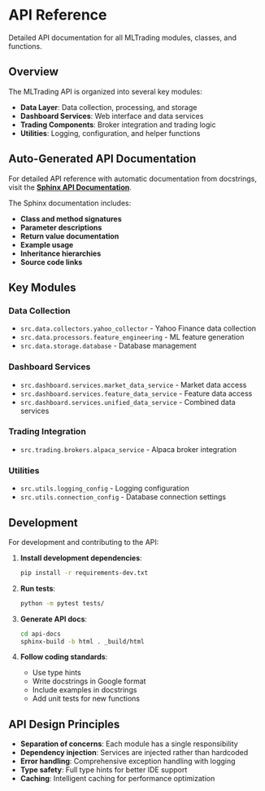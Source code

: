 # API Reference

Detailed API documentation for all MLTrading modules, classes, and functions.

## Overview

The MLTrading API is organized into several key modules:

- **Data Layer**: Data collection, processing, and storage
- **Dashboard Services**: Web interface and data services  
- **Trading Components**: Broker integration and trading logic
- **Utilities**: Logging, configuration, and helper functions

## Auto-Generated API Documentation

For detailed API reference with automatic documentation from docstrings, visit the **[Sphinx API Documentation](../../api-docs/_build/html/index.html)**.

The Sphinx documentation includes:

- **Class and method signatures**
- **Parameter descriptions** 
- **Return value documentation**
- **Example usage**
- **Inheritance hierarchies**
- **Source code links**

## Key Modules

### Data Collection
- `src.data.collectors.yahoo_collector` - Yahoo Finance data collection
- `src.data.processors.feature_engineering` - ML feature generation
- `src.data.storage.database` - Database management

### Dashboard Services  
- `src.dashboard.services.market_data_service` - Market data access
- `src.dashboard.services.feature_data_service` - Feature data access
- `src.dashboard.services.unified_data_service` - Combined data services

### Trading Integration
- `src.trading.brokers.alpaca_service` - Alpaca broker integration

### Utilities
- `src.utils.logging_config` - Logging configuration
- `src.utils.connection_config` - Database connection settings

## Development

For development and contributing to the API:

1. **Install development dependencies**:
   ```bash
   pip install -r requirements-dev.txt
   ```

2. **Run tests**:
   ```bash
   python -m pytest tests/
   ```

3. **Generate API docs**:
   ```bash
   cd api-docs
   sphinx-build -b html . _build/html
   ```

4. **Follow coding standards**:
   - Use type hints
   - Write docstrings in Google format
   - Include examples in docstrings
   - Add unit tests for new functions

## API Design Principles

- **Separation of concerns**: Each module has a single responsibility
- **Dependency injection**: Services are injected rather than hardcoded
- **Error handling**: Comprehensive exception handling with logging
- **Type safety**: Full type hints for better IDE support
- **Caching**: Intelligent caching for performance optimization